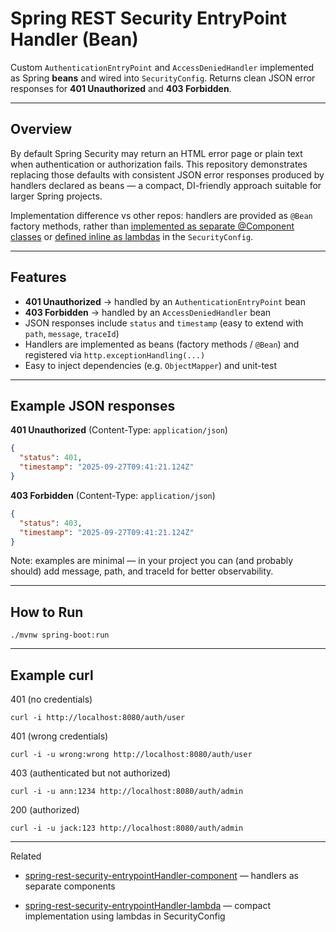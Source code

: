 # Spring REST Security EntryPoint Handler (Bean)

Custom `AuthenticationEntryPoint` and `AccessDeniedHandler` implemented as Spring **beans** and wired into `SecurityConfig`.  Returns clean JSON error responses for **401 Unauthorized** and **403 Forbidden**.

---

## Overview

By default Spring Security may return an HTML error page or plain text when authentication or authorization fails. This repository demonstrates replacing those defaults with consistent JSON error responses produced by handlers declared as beans — a compact, DI-friendly approach suitable for larger Spring projects.  

Implementation difference vs other repos: handlers are provided as `@Bean` factory methods, rather than [implemented as separate @Component classes](https://github.com/Dmitrii-Russu-Labs-Snippets/spring-rest-security-entrypointHandler-component) or [defined inline as lambdas](https://github.com/Dmitrii-Russu-Labs-Snippets/spring-rest-security-entrypointHandler-lambda) in the `SecurityConfig`.

---

## Features

- **401 Unauthorized** → handled by an `AuthenticationEntryPoint` bean  
- **403 Forbidden** → handled by an `AccessDeniedHandler` bean  
- JSON responses include `status` and `timestamp` (easy to extend with `path`, `message`, `traceId`)  
- Handlers are implemented as beans (factory methods / `@Bean`) and registered via `http.exceptionHandling(...)`  
- Easy to inject dependencies (e.g. `ObjectMapper`) and unit-test

---

## Example JSON responses

**401 Unauthorized** (Content-Type: `application/json`)
```json
{
  "status": 401,
  "timestamp": "2025-09-27T09:41:21.124Z"
}
```
**403 Forbidden** (Content-Type: `application/json`)
```json
{
  "status": 403,
  "timestamp": "2025-09-27T09:41:21.124Z"
}
```

Note: examples are minimal — in your project you can (and probably should) add message, path, and traceId for better observability.

---

## How to Run

```
./mvnw spring-boot:run
```

---

## Example curl

401 (no credentials)

```
curl -i http://localhost:8080/auth/user
```

401 (wrong credentials)

```
curl -i -u wrong:wrong http://localhost:8080/auth/user
```

403 (authenticated but not authorized)

```
curl -i -u ann:1234 http://localhost:8080/auth/admin
```

200 (authorized)

```
curl -i -u jack:123 http://localhost:8080/auth/admin
```

---

Related

- [spring-rest-security-entrypointHandler-component](https://github.com/Dmitrii-Russu-Labs-Snippets/spring-rest-security-entrypointHandler-component) — handlers as separate components  

- [spring-rest-security-entrypointHandler-lambda](https://github.com/Dmitrii-Russu-Labs-Snippets/spring-rest-security-entrypointHandler-lambda) — compact implementation using lambdas in SecurityConfig  
